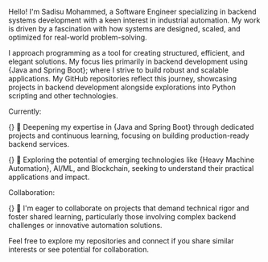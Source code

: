 
Hello! I'm Sadisu Mohammed, a Software Engineer specializing in backend systems development with a keen interest in industrial automation. My work is driven by a fascination with how systems are designed, scaled, and optimized for real-world problem-solving.

I approach programming as a tool for creating structured, efficient, and elegant solutions. My focus lies primarily in backend development using {Java and Spring Boot}; where I strive to build robust and scalable applications. My GitHub repositories reflect this journey, showcasing projects in backend development alongside explorations into Python scripting and other technologies.

Currently:

{}   🔭 Deepening my expertise in {Java and Spring Boot} through dedicated projects and continuous learning, focusing on building production-ready backend services.

{}   🌱 Exploring the potential of emerging technologies like {Heavy Machine Automation}, AI/ML, and Blockchain, seeking to understand their practical applications and impact.

Collaboration:

{}   👯 I'm eager to collaborate on projects that demand technical rigor and foster shared learning, particularly those involving complex backend challenges or innovative automation solutions.

Feel free to explore my repositories and connect if you share similar interests or see potential for collaboration.

<!--
**smokemoha/smokemoha** is a ✨ _special_ ✨ repository because its `README.md` (this file) appears on your GitHub profile.

Here are some ideas to get you started:

- 🔭 I’m currently working on ...
- 🌱 I’m currently learning ...
- 👯 I’m looking to collaborate on ...
- 🤔 I’m looking for help with ...
- 💬 Ask me about ...
- 📫 How to reach me: ...
- 😄 Pronouns: ...
- ⚡ Fun fact: ...
-->
